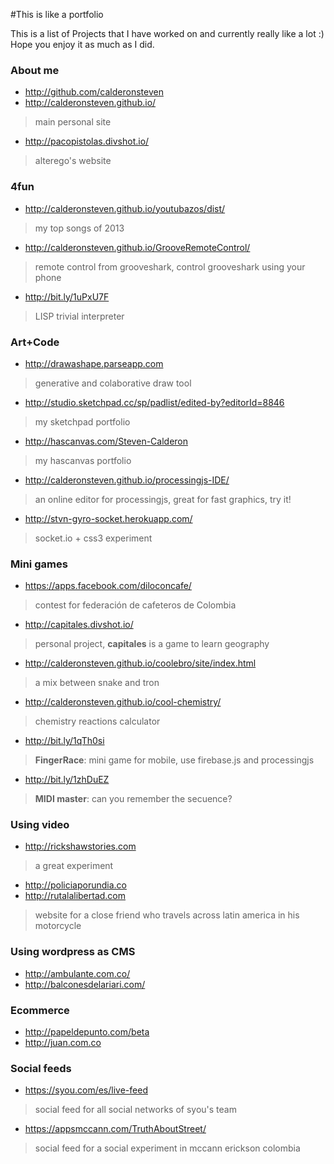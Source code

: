 #This is like a portfolio

This is a list of Projects that I have worked on and currently really like a lot :) Hope you enjoy it as much as I did.

### About me
- http://github.com/calderonsteven
- http://calderonsteven.github.io/
> main personal site
- http://pacopistolas.divshot.io/
> alterego's website

### 4fun
- http://calderonsteven.github.io/youtubazos/dist/
> my top songs of 2013
- http://calderonsteven.github.io/GrooveRemoteControl/
> remote control from grooveshark, control grooveshark using your phone
- http://bit.ly/1uPxU7F
> LISP trivial interpreter

### Art+Code
- http://drawashape.parseapp.com
> generative and colaborative draw tool
- http://studio.sketchpad.cc/sp/padlist/edited-by?editorId=8846
> my sketchpad portfolio
- http://hascanvas.com/Steven-Calderon
> my hascanvas portfolio
- http://calderonsteven.github.io/processingjs-IDE/
> an online editor for processingjs, great for fast graphics, try it!
- http://stvn-gyro-socket.herokuapp.com/
> socket.io + css3 experiment

### Mini games
- https://apps.facebook.com/diloconcafe/
> contest for federación de cafeteros de Colombia
- http://capitales.divshot.io/
> personal project, **capitales** is a game to learn geography
- http://calderonsteven.github.io/coolebro/site/index.html
> a mix between snake and tron 
- http://calderonsteven.github.io/cool-chemistry/
> chemistry reactions calculator
- http://bit.ly/1qTh0si
> **FingerRace**: mini game for mobile, use firebase.js and processingjs
- http://bit.ly/1zhDuEZ
> **MIDI master**: can you remember the secuence?

### Using video
- http://rickshawstories.com
> a great experiment 
- http://policiaporundia.co
- http://rutalalibertad.com
> website for a close friend who travels across latin america in his motorcycle

### Using wordpress as CMS
- http://ambulante.com.co/
- http://balconesdelariari.com/

### Ecommerce
- http://papeldepunto.com/beta
- http://juan.com.co

### Social feeds
- https://syou.com/es/live-feed 
> social feed for all social networks of syou's team
- https://appsmccann.com/TruthAboutStreet/
> social feed for a social experiment in mccann erickson colombia

